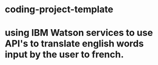 # coding-project-template
# using IBM Watson services to use API's to translate english words input by the user to french.
